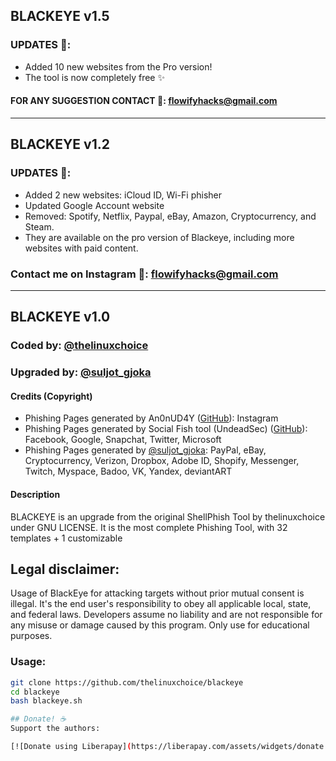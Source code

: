 ## BLACKEYE v1.5
### UPDATES 🚀:
- Added 10 new websites from the Pro version!
- The tool is now completely free ✨

#### FOR ANY SUGGESTION CONTACT 📧: [flowifyhacks@gmail.com](mailto:flowifyhacks@gmail.com)

---

## BLACKEYE v1.2
### UPDATES 🚀:
- Added 2 new websites: iCloud ID, Wi-Fi phisher
- Updated Google Account website
- Removed: Spotify, Netflix, Paypal, eBay, Amazon, Cryptocurrency, and Steam.
- They are available on the pro version of Blackeye, including more websites with paid content.

### Contact me on Instagram 📧: [flowifyhacks@gmail.com](mailto:flowifyhacks@gmail.com)

---

## BLACKEYE v1.0
### Coded by: [@thelinuxchoice](https://github.com/thelinuxchoice/blackeye)
### Upgraded by: [@suljot_gjoka](https://github.com/whiteeagle0/blackeye)

#### Credits (Copyright)
- Phishing Pages generated by An0nUD4Y ([GitHub](https://github.com/An0nUD4Y)): Instagram
- Phishing Pages generated by Social Fish tool (UndeadSec) ([GitHub](https://github.com/UndeadSec/SocialFish)): Facebook, Google, Snapchat, Twitter, Microsoft
- Phishing Pages generated by [@suljot_gjoka](https://github.com/whiteeagle0/blackeye): PayPal, eBay, Cryptocurrency, Verizon, Dropbox, Adobe ID, Shopify, Messenger, Twitch, Myspace, Badoo, VK, Yandex, deviantART

#### Description
BLACKEYE is an upgrade from the original ShellPhish Tool by thelinuxchoice under GNU LICENSE. It is the most complete Phishing Tool, with 32 templates + 1 customizable

## Legal disclaimer:
Usage of BlackEye for attacking targets without prior mutual consent is illegal. It's the end user's responsibility to obey all applicable local, state, and federal laws. Developers assume no liability and are not responsible for any misuse or damage caused by this program. Only use for educational purposes.

### Usage:
```bash
git clone https://github.com/thelinuxchoice/blackeye
cd blackeye
bash blackeye.sh

## Donate! ☕
Support the authors:

[![Donate using Liberapay](https://liberapay.com/assets/widgets/donate.svg)](https://liberapay.com/thelinuxchoice/donate)
